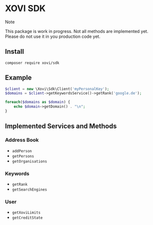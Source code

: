 # XOVI SDK

> [!NOTE]  
> This package is work in progress. Not all methods are implemented yet. Please do not use it in you production code yet. 

## Install

```shell
composer require xovi/sdk
```

## Example

```php
$client = new \Xovi\Sdk\Client('myPersonalKey');
$domains = $client->getKeywordsService()->getRank('google.de');

foreach($domains as $domain) {
    echo $domain->getDomain() . "\n";
}
```

## Implemented Services and Methods

### Address Book

- `addPerson`
- `getPersons`
- `getOrganisations`

### Keywords

- `getRank`
- `getSearchEngines`

### User

- `getXoviLimits`
- `getCreditState`
